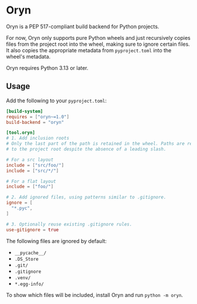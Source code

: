 # Oryn

Oryn is a PEP 517-compliant build backend for Python projects.

For now, Oryn only supports pure Python wheels and just recursively copies files from the project root into the wheel, making sure to ignore certain files. It also copies the appropriate metadata from `pyproject.toml` into the wheel's metadata.

Oryn requires Python 3.13 or later.


## Usage

Add the following to your `pyproject.toml`:

```toml
[build-system]
requires = ["oryn~=1.0"]
build-backend = "oryn"

[tool.oryn]
# 1. Add inclusion roots
# Only the last part of the path is retained in the wheel. Paths are relative
# to the project root despite the absence of a leading slash.

# For a src layout
include = ["src/foo/"]
include = ["src/*/"]

# For a flat layout
include = ["foo/"]

# 2. Add ignored files, using patterns similar to .gitignore.
ignore = [
  "*.pyc",
]

# 3. Optionally reuse existing .gitignore rules.
use-gitignore = true
```

The following files are ignored by default:

- `__pycache__/`
- `.DS_Store`
- `.git/`
- `.gitignore`
- `.venv/`
- `*.egg-info/`

To show which files will be included, install Oryn and run `python -m oryn`.
